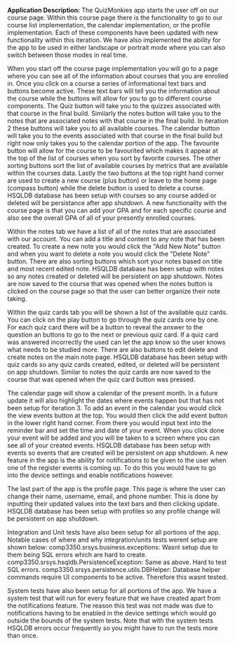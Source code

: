 **Application Description:** 
The QuizMonkies app starts the user off on our course page. Within this course page there is the 
functionality to go to our course list implementation, the calendar implementation, or the profile
implementation. Each of these components have been updated with new functionality within this 
iteration. We have also implemented the ability for the app to be used in either landscape or 
portrait mode where you can also switch between those modes in real time.

When you start off the course page implementation you will go to a page where you can see all of 
the information about courses that you are enrolled in. Once you click on a course a series of 
informational text bars and buttons become active. These text bars will tell you the information 
about the course while the buttons will allow for you to go to different course components. The
Quiz button will take you to the quizzes associated with that course in the final build. Similarly 
the notes button will take you to the notes that are associated notes with that course in the final
build. In iteration 2 these buttons will take you to all available courses. The calendar button will
take you to the events associated with that course in the final build but right now only takes you 
to the calendar portion of the app. The favourite button will allow for the course to be favourited
which makes it appear at the top of the list of courses when you sort by favorite courses. The other
sorting buttons sort the list of available courses by metrics that are available within the courses
data. Lastly the two buttons at the top right hand corner are used to create a new course (plus button)
or leave to the home page (compass button) while the delete button is used to delete a course. 
HSQLDB database has been setup with courses so any course added or deleted will be persistance after
app shutdown. A new functionality with the course page is that you can add your GPA and for each specific course
and also see the overall GPA of all of your presently enrolled courses.

Within the notes tab we have a list of all of the notes that are associated with our account. You can 
add a title and content to any note that has been created. To create a new note you would click the 
"Add New Note" button and when you want to delete a note you would click the "Delete Note" button.
There are also sorting buttons which sort your notes based on title and most recent edited note.
HSQLDB database has been setup with notes so any notes created or deleted will be persistent on app 
shutdown. Notes are now saved to the course that was opened when the notes button is clicked on the course
page so that the user can better organize their note taking.

Within the quiz cards tab you will be shown a list of the available quiz cards. You can click on the
play button to go through the quiz cards one by one. For each quiz card there will be a button to 
reveal the answer to the question an buttons to go to the next or previous quiz card. If a quiz card 
was answered incorrectly the used can let the app know so the user knows what needs to be studied more.
There are also buttons to edit delete and create notes on the main note page.
HSQLDB database has been setup with quiz cards so any quiz cards created, edited, or deleted will be 
persistent on app shutdown. Similar to notes the quiz cards are now saved to the course that was opened
when the quiz card button was pressed.

The calendar page will show a calendar of the present month. In a future update it will also highlight
the dates where events happen but that has not been setup for iteration 3. To add an event in the 
calendar you would click the view events button at the top. You would then click the add event button in the lower right hand corner. 
From there you would input text into the reminder bar and set the time and date of your event. When you click done your event will be added 
and you will be taken to a screen where you can see all of your created events.
HSQLDB database has been setup with events so events that are created will be persistent on app
shutdown. A new feature in the app is the ability for notifications to be given to the user when one of 
the register events is coming up. To do this you would have to go into the device settings and enable notifications however.

The last part of the app is the profile page. This page is where the user can change their name, username,
email, and phone number. This is done by inputting their updated values into the text bars and then
clicking update.
HSQLDB database has been setup with profiles so any profile change will be persistent on app shutdown.

Integration and Unit tests have also been setup for all portions of the app. Notable cases of where
and why integration/units tests werent setup are shown below:
comp3350.srsys.business.exceptions: Wasnt setup due to them being SQL errors which are hard to create.
comp3350.srsys.hsqldb.PersistenceException: Same as above. Hard to test SQL errors.
comp3350.srsys.persistence.utils.DBHelper: Database helper commands require UI components to be active.
Therefore this wasnt tested.


System tests have also been setup for all portions of the app. We have a system test that will run for 
every feature that we have created apart from the notifications feature. The reason this test was not made
was due to notifications having to be enabled in the device settings which would go outside the bounds of 
the system tests. Note that with the system tests HSQLDB errors occur frequently so you might have to 
run the tests more than once.